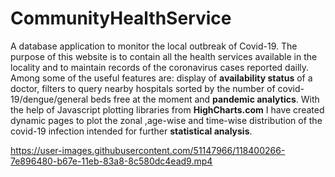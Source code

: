 # CommunityHealthService
A database application to monitor the local outbreak of Covid-19. The purpose of this website is to contain all the health services available in the locality and to maintain 
records of the coronavirus cases reported dailly. Among some of the useful features are: display of **availability status** of a doctor, filters to query nearby hospitals sorted by the number of covid-19/dengue/general beds free at the moment and **pandemic analytics**. With the help of Javascript plotting libraries from **HighCharts.com** I have created 
dynamic pages to plot the zonal ,age-wise and time-wise distribution of the covid-19 infection intended for further **statistical analysis**. 


https://user-images.githubusercontent.com/51147966/118400266-7e896480-b67e-11eb-83a8-8c580dc4ead9.mp4

